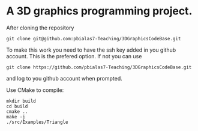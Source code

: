 # A 3D graphics programming project.

After cloning the repository 

```shell
git clone git@github.com:pbialas7-Teaching/3DGraphicsCodeBase.git
```

To make this work you need to have the  ssh key added in you github account.
This is the prefered option. If not you can use 
```shell
git clone https://github.com/pbialas7-Teaching/3DGraphicsCodeBase.git
```
and log to you github account when prompted. 

Use CMake to compile:

```shell
mkdir build
cd build
cmake ..
make -j 
./src/Examples/Triangle
```

